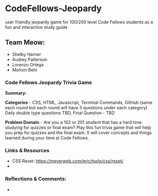 # CodeFellows-Jeopardy
user friendly jeopardy game for 100/200 level Code Fellows students as a fun and interactive study guide

## Team Meow:
  - Shelby Harner
  - Audrey Patterson
  - Lorenzo Ortega
  - Mohsin Behi

### Code Fellows Jeopardy Trivia Game
**Summary:**

**Categories** - CSS, HTML, Javascript, Terminal Commands, GitHub (same each round but each round will have 3 questions under each category) Daily double type questions TBD, Final Question - TBD

**Problem Domain** - Are you a 102 or 201 student that has a hard time studying for quizzes or final exam? Play this fun trivia game that will help you prep for quizzes and the final exam. It will cover  concepts and things learned during your time at Code Fellows.

### Links & Resources
  - CSS Reset: https://meyerweb.com/eric/tools/css/reset/
  - 

### Reflections & Comments:
  - 